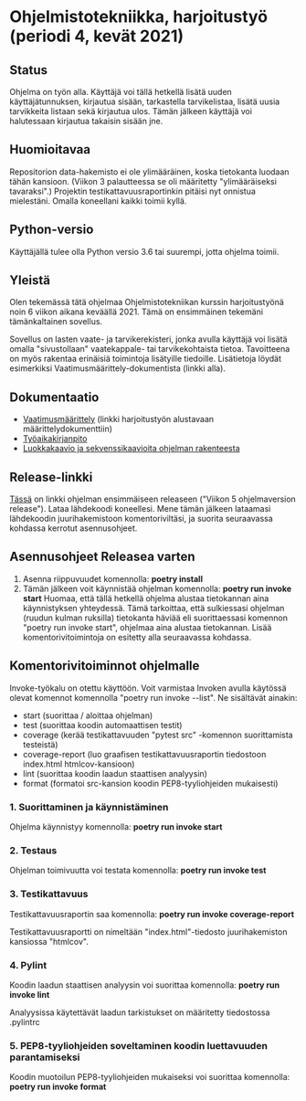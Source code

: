 # Ohjelmistotekniikka, harjoitustyö (periodi 4, kevät 2021)

## Status

Ohjelma on työn alla. Käyttäjä voi tällä hetkellä lisätä uuden käyttäjätunnuksen, kirjautua sisään, tarkastella tarvikelistaa, lisätä uusia tarvikkeita listaan sekä kirjautua ulos. Tämän jälkeen käyttäjä voi halutessaan kirjautua takaisin sisään jne.

## Huomioitavaa

Repositorion data-hakemisto ei ole ylimääräinen, koska tietokanta luodaan tähän kansioon. (Viikon 3 palautteessa se oli määritetty "ylimääräiseksi tavaraksi".) Projektin testikattavuusraportinkin pitäisi nyt onnistua mielestäni. Omalla koneellani kaikki toimii kyllä.

## Python-versio
Käyttäjällä tulee olla Python versio 3.6 tai suurempi, jotta ohjelma toimii.

## Yleistä
  
Olen tekemässä tätä ohjelmaa Ohjelmistotekniikan kurssin harjoitustyönä noin 6 viikon aikana keväällä 2021.
Tämä on ensimmäinen tekemäni tämänkaltainen sovellus.

Sovellus on lasten vaate- ja tarvikerekisteri, jonka avulla käyttäjä voi lisätä omalla "sivustollaan" vaatekappale- tai tarvikekohtaista tietoa. Tavoitteena on myös rakentaa erinäisiä toimintoja lisätyille tiedoille. Lisätietoja löydät esimerkiksi Vaatimusmäärittely-dokumentista (linkki alla).

## Dokumentaatio
  
* [Vaatimusmäärittely](https://github.com/karhelmi/ot-harjoitustyo/blob/master/dokumentaatio/vaatimusmaarittely.md) (linkki harjoitustyön alustavaan määrittelydokumenttiin)
* [Työaikakirjanpito](https://github.com/karhelmi/ot-harjoitustyo/blob/master/dokumentaatio/tyoaikakirjanpito.md)
* [Luokkakaavio ja sekvenssikaavioita ohjelman rakenteesta](https://github.com/karhelmi/ot-harjoitustyo/blob/master/dokumentaatio/arkkitehtuuri.md)

## Release-linkki
[Tässä](https://github.com/karhelmi/ot-harjoitustyo/releases/tag/viikko5) on linkki ohjelman ensimmäiseen releaseen ("Viikon 5 ohjelmaversion release"). Lataa lähdekoodi koneellesi. Mene tämän jälkeen lataamasi lähdekoodin juurihakemistoon komentoriviltäsi, ja suorita seuraavassa kohdassa kerrotut asennusohjeet.

## Asennusohjeet Releasea varten
1. Asenna riippuvuudet komennolla: **poetry install**
2. Tämän jälkeen voit käynnistää ohjelman komennolla: **poetry run invoke start**
Huomaa, että tällä hetkellä ohjelma alustaa tietokannan aina käynnistyksen yhteydessä. Tämä tarkoittaa, että sulkiessasi ohjelman (ruudun kulman ruksilla) tietokanta häviää eli suorittaessasi komennon "poetry run invoke start", ohjelmaa aina alustaa tietokannan.
Lisää komentorivitoimintoja on esitetty alla seuraavassa kohdassa.

## Komentorivitoiminnot ohjelmalle
  
Invoke-työkalu on otettu käyttöön. Voit varmistaa Invoken avulla käytössä olevat komennot komennolla "poetry run invoke --list".
Ne sisältävät ainakin:
* start (suorittaa / aloittaa ohjelman)
* test (suorittaa koodin automaattisen testit)
* coverage (kerää testikattavuuden "pytest src" -komennon suorittamista testeistä)
* coverage-report (luo graafisen testikattavuusraportin tiedostoon index.html htmlcov-kansioon)
* lint (suorittaa koodin laadun staattisen analyysin)
* format (formatoi src-kansion koodin PEP8-tyyliohjeiden mukaisesti)

### 1. Suorittaminen ja käynnistäminen

Ohjelma käynnistyy komennolla: **poetry run invoke start**

### 2. Testaus

Ohjelman toimivuutta voi testata komennolla: **poetry run invoke test**

### 3. Testikattavuus

Testikattavuusraportin saa komennolla: **poetry run invoke coverage-report**

Testikattavuusraportti on nimeltään "index.html"-tiedosto juurihakemiston kansiossa "htmlcov". 

### 4. Pylint
Koodin laadun staattisen analyysin voi suorittaa komennolla: **poetry run invoke lint**

Analyysissa käytettävät laadun tarkistukset on määritetty tiedostossa .pylintrc

### 5. PEP8-tyyliohjeiden soveltaminen koodin luettavuuden parantamiseksi
Koodin muotoilun PEP8-tyyliohjeiden mukaiseksi voi suorittaa komennolla: **poetry run invoke format**
